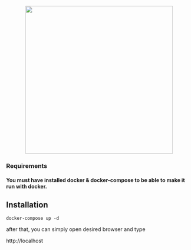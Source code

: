 <p align="center"><a href="https://laravel.com" target="_blank"><img src="https://raw.githubusercontent.com/laravel/art/master/logo-lockup/5%20SVG/2%20CMYK/1%20Full%20Color/laravel-logolockup-cmyk-red.svg" width="400"></a></p>

### Requirements 
#### You must have installed docker & docker-compose to be able to make it run with docker.  


## Installation

```shell
docker-compose up -d
```
after that, you can simply open desired browser and type

http://localhost
